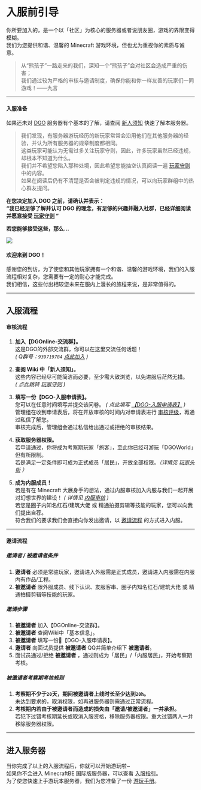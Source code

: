 <!-- guide/join -->

# 入服前引导

你所要加入的，是一个以「社区」为核心的服务器或者说朋友圈，游戏的界限变得模糊。<br/>
我们为您提供和谐、温馨的 Minecraft 游戏环境，但也尤为重视你的素质与诚意。

> 从“熊孩子”一路走来的我们，深知一个“熊孩子”会对社区会造成严重的伤害；<br/>
我们通过较为严格的审核与邀请制度，确保你能和你一样友善的玩家们一同游戏！——九言

---

#### 入服准备

如果还未对 [DGO](notice/about) 服务器有个基本的了解，请查阅 [新人须知](notice/server) 快速了解本服务器。

> 我们发现，有服务器游玩经历的新玩家常常会沿用他们在其他服务器的经验，并认为所有服务器的规章制度都相同。<br/>
这类玩家可能认为无需过多关注玩家守则，因此，许多玩家虽然已经违规，却根本不知道为什么。<br/>
我们并不希望您陷入那种处境，因此希望您能抽空认真阅读一遍 [玩家守则](notice/rules) 中的内容。<br/>
如果在阅读后仍有不清楚是否会被判定违规的情况，可以向玩家群组中的热心群友提问。

 **在您决定加入 DGO 之前，请确认并表示：**<br/>
 **“我已经足够了解并认可 DGO 的理念，有足够的兴趣并融入社群，已经详细阅读并愿意接受 [玩家守则](notice/rules) ”** 

 **若您能够接受这些，那么…** 

![](http://39.100.70.44:8000/images/index_rotation_pic1.jpg)

#### 欢迎来到 DGO！

感谢您的到访，为了使您和其他玩家拥有一个和谐、温馨的游戏环境，我们的入服流程相对复杂，您需要有一定的耐心才能完成。<br/>
我们相信，这些付出相较您未来在服内上漫长的旅程来说，是非常值得的。

---

## 入服流程

#### 审核流程

1. **加入【DGOnline-交流群】。** <br/>
这是DGO的外部交流群，你可以在这里交流任何话题！<br/>
 *( Q群号：`939719784` [点此加入](https://jq.qq.com/?_wv=1027&k=fLYVZmGj) )*

2. **查阅 Wiki 中「新人须知」。** <br/>
这些内容已经尽可能简洁而必要，至少需大致浏览，以免进服后茫然无措。<br/>
 *( 点此跳转 [玩家守则](notice/rules) )*

3. **填写一份【DGO-入服申请表】。** <br/>
您可以在任意时间填写并提交该问卷。 *( 点此填写 [【DGO-入服申请表】](https://wj.qq.com/s2/5534523/a1b2/) )* <br/>
管理组在收到申请表后，将在开放审核的时间内对申请表进行 [审核评级](guide/join/reviewScore)，再通过私信了解您。<br/>
审核完成后，管理组会通过私信给出通过或拒绝的审核结果。<br/>

1. **获取服务器权限。** <br/>
若申请通过，你将成为考察期玩家「旅客」，至此你已经可游玩「DGOWorld」但有所限制。<br/>
若是满足一定条件即可成为正式成员「居民」，开放全部权限。*（详情见 [玩家头衔](information/playerTitle?id=「旅客」) ）*

5. **成为内服成员！** <br/>
若是有在 Minecraft 大展身手的想法，通过内服审核加入内服与我们一起开展对幻想世界的建设！ *( 详情见 [内服审核](guide/join/MainResident) )*<br/>
若您是圈子内知名红石/建筑大佬 或 精通拍摄剪辑等技能的玩家，您可以向我们提出自荐。<br/>
符合我们的要求我们会直接向你发出邀请，以 [邀请流程](guide/join?id=邀请流程) 的方式进入内服。

---

#### 邀请流程

##### 邀请者 / 被邀请者条件

1. **邀请者** 必须是常驻玩家，邀请进入外服需是正式成员，邀请进入内服需在内服内有作品/工程。
2. **被邀请者** 限外服成员、线下认识、友服客串、圈子内知名红石/建筑大佬 或 精通拍摄剪辑等技能的玩家。

##### 邀请步骤

1. **被邀请者** 加入【DGOnline-交流群】。
2. **被邀请者** 查阅Wiki中「基本信息」。
3. **被邀请者** 填写一份📰【DGO-入服申请表】。
4. **邀请者** 向面试员提供 **被邀请者** QQ并简单介绍下 **被邀请者**。
5. 面试员通过/拒绝 **被邀请者** ，通过则成为「居民」/「内服居民」，开始考察期考核。

##### 被邀请者考察期考核规则

1. **考察期不少于`20`天，期间被邀请者上线时长至少达到`20h`。** <br/>
未达到要求的，取消权限，如再进服务器则需通过正常流程。
2. **考核期内若由于被邀请者而造成的损失由「邀请/被邀请者」一并承担。** <br/>
若犯下过错考核期延长或取消入服资格，移除服务器权限。重大过错两人一并移除服务器权限。

---

## 进入服务器

当你完成了以上的入服流程后，你就可以开始游玩啦~<br/>
如果你不会进入 MinecraftBE 国际版服务器，可以查看 [入服指引](guide/link)。<br/>
为了使您快速上手游玩本服务器，我们为您准备了一份 [游玩手册](guide/play)。